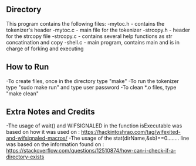 ## Directory
This program contains the following files:
-mytoc.h - contains the tokenizer's header
-mytoc.c - main file for the tokenizer
-strcopy.h - header for the strcopy file
-strcopy.c - contains several help functions as str concatination and copy
-shell.c - main program, contains main and is in charge of forking and executing

## How to Run
-To create files, once in the directory type "make"
-To run the tokenizer type "sudo make run" and type user password
-To clean *.o files, type "make clean"

## Extra Notes and Credits
-The usage of wait() and WIFSIGNALED in the function isExecutable was based on how it was used on : https://hackintoshrao.com/tag/wifexited-and-wifsignaled-macros/
-The usage of the stat(dirName,&sb)==0........
 line was based on the information found on : https://stackoverflow.com/questions/12510874/how-can-i-check-if-a-directory-exists